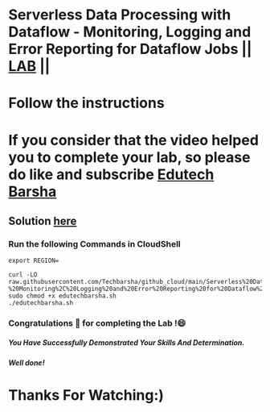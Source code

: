 # Serverless Data Processing with Dataflow - Monitoring, Logging and Error Reporting for Dataflow Jobs || [LAB](https://www.cloudskillsboost.google/focuses/19434?parent=catalog) ||

# Follow the instructions

# If you consider that the video helped you to complete your lab, so please do like and subscribe [Edutech Barsha](https://www.youtube.com/@edutechbarsha)
## Solution [here](https://youtu.be/i-pNcbBIbHo)

### Run the following Commands in CloudShell

```
export REGION=

curl -LO raw.githubusercontent.com/Techbarsha/github_cloud/main/Serverless%20Data%20Processing%20with%20Dataflow%20-%20Monitoring%2C%20Logging%20and%20Error%20Reporting%20for%20Dataflow%20Jobs/edutechbarsha.sh
sudo chmod +x edutechbarsha.sh
./edutechbarsha.sh
```

### Congratulations 🎉 for completing the Lab !😄

##### *You Have Successfully Demonstrated Your Skills And Determination.*

#### *Well done!*

# Thanks For Watching:)
